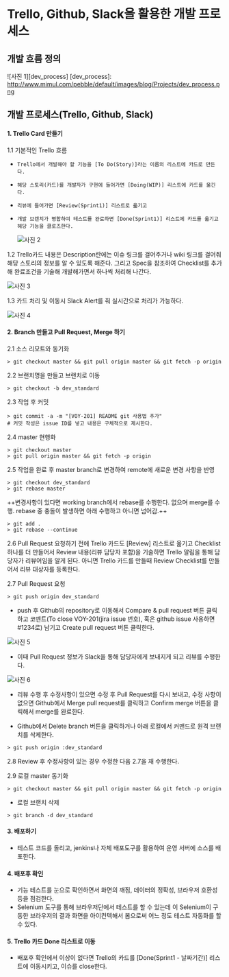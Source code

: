 Trello, Github, Slack을 활용한 개발 프로세스
======================
개발 흐름 정의
---
![사진 1][dev_process]
[dev_process]: http://www.mimul.com/pebble/default/images/blog/Projects/dev_process.png

개발 프로세스(Trello, Github, Slack)
---
#### 1. Trello Card 만들기
1.1 기본적인 Trello 흐름
+   `Trello에서 개발해야 할 기능을 [To Do(Story)]라는 이름의 리스트에 카드로 만든다.`
+   `해당 스토리(카드)를 개발자가 구현에 들어가면 [Doing(WIP)] 리스트에 카드를 옮긴다.`
+   `리뷰에 들어가면 [Review(Sprint1)] 리스트로 옯기고`
+   `개발 브랜치가 병합하여 테스트를 완료하면 [Done(Sprint1)] 리스트에 카드를 옮기고 해당 기능을 클로즈한다.`

	![사진 2][trello]

1.2 Trello카드 내용은 Description란에는 이슈 링크를 걸어주거나 wiki 링크를 걸어줘 해당 스토리의 정보를 알 수 있도록 해준다. 그리고 Spec을 참조하여 Checklist를 추가해 완료조건을 기술해 개발해가면서 하나씩 처리해 나간다.

![사진 3][trello_card]

1.3 카드 처리 및 이동시 Slack Alert를 줘 실시간으로 처리가 가능하다.

![사진 4][trello_alert]

[trello]: http://www.mimul.com/pebble/default/images/blog/Projects/trello.png
[trello_card]: http://www.mimul.com/pebble/default/images/blog/Projects/trello_card.png
[trello_alert]: http://www.mimul.com/pebble/default/images/blog/Projects/trello_alert.png

#### 2. Branch 만들고 Pull Request, Merge 하기
2.1 소스 리모트와 동기화
```
> git checkout master && git pull origin master && git fetch -p origin
```
2.2 브랜치명을 만들고 브랜치로 이동
```
> git checkout -b dev_standard
```
2.3 작업 후 커밋
```
> git commit -a -m "[VOY-201] README git 사용법 추가"
# 커밋 작성은 issue ID를 넣고 내용은 구체적으로 제시한다.
```
2.4 master 현행화
```
> git checkout master
> git pull origin master && git fetch -p origin
```
2.5 작업을 완료 후 master branch로 변경하여 remote에 새로운 변경 사항을 반영
```
> git checkout dev_standard
> git rebase master
```
++변경사항이 있다면 working branch에서 rebase를 수행한다. 없으며 merge를 수행. rebase 중 충돌이 발생하면 아래 수행하고 아니면 넘어감.++
```
> git add .
> git rebase --continue
```
2.6 Pull Request 요청하기 전에 Trello 카드도 [Review] 리스트로 옮기고 Checklist 하나를 더 만들어서 Review 내용(리뷰 담당자 포함)을 기술하면 Trello 알림을 통해 담당자가 리뷰어임을 알게 된다. 아니면 Trello 카드를 만들때 Review Checklist를 만들어서 리뷰 대상자를 등록한다.

2.7 Pull Request 요청
```
> git push origin dev_standard
```
- push 후 Github의 repository로 이동해서 Compare & pull request 버튼 클릭하고 코멘트(To close VOY-201(jira issue 번호), 혹은 github issue 사용하면 #1234로) 남기고 Create pull request 버튼 클릭한다.

![사진 5][create_pullrequest]

- 이때 Pull Request 정보가 Slack을 통해 담당자에게 보내지게 되고 리뷰를 수행한다.

![사진 6][slack_pullrequest]

- 리뷰 수행 후 수정사항이 있으면 수정 후 Pull Request를 다시 보내고, 수정 사항이 없으면 Github에서 Merge pull request를 클릭하고 Confirm merge 버튼을 클릭해서 merge를 완료한다.

- Github에서 Delete branch 버튼을 클릭하거나 아래 로컬에서 커맨드로 원격 브랜치를 삭제한다.
```
> git push origin :dev_standard
```

2.8 Review 후 수정사항이 있는 경우 수정한 다음 2.7을 재 수행한다.

2.9 로컬 master 동기화
```
> git checkout master && git pull origin master && git fetch -p origin
```
- 로컬 브랜치 삭제
```
> git branch -d dev_standard
```

[slack_pullrequest]: http://www.mimul.com/pebble/default/images/blog/Projects/slack_pullrequest.png
[create_pullrequest]: http://www.mimul.com/pebble/default/images/blog/Projects/create_pullrequest.png

#### 3. 배포하기
- 테스트 코드를 돌리고, jenkins나 자체 배포도구를 활용하여 운영 서버에 소스를 배포한다.

#### 4. 배포후 확인
- 기능 테스트를 눈으로 확인하면서 화면의 깨짐, 데이터의 정확성, 브라우저 호환성 등을 점검한다.
- Selenium 도구를 통해 브라우저단에서 테스트를 할 수 있는데 이 Selenium이 구동한 브라우저의 결과 화면을 아이컨텍해서 봄으로써 어느 정도 테스트 자동화를 할 수 있다.

#### 5. Trello 카드 Done 리스트로 이동
- 배포후 확인에서 이상이 없다면 Trello의 카드를 [Done(Sprint1 - 날짜기간)] 리스트에 이동시키고, 이슈를 close한다.